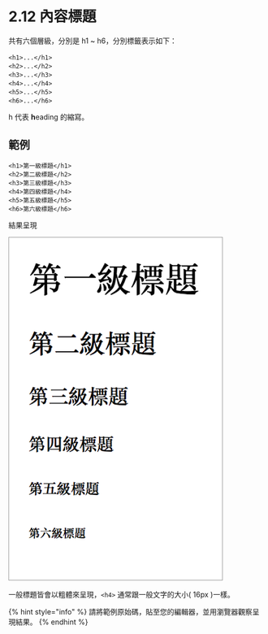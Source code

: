 # 2.12 內容標題

共有六個層級，分別是 h1 ~ h6，分別標籤表示如下：

`<h1>...</h1>`  
`<h2>...</h2>`  
`<h3>...</h3>`  
`<h4>...</h4>`  
`<h5>...</h5>`  
`<h6>...</h6>`

h 代表 **h**eading 的縮寫。

## 範例

```markup
<h1>第一級標題</h1>
<h2>第二級標題</h2>
<h3>第三級標題</h3>
<h4>第四級標題</h4>
<h5>第五級標題</h5>
<h6>第六級標題</h6>
```

結果呈現

![](../.gitbook/assets/biao-ti-.png)

一般標題皆會以粗體來呈現，`<h4>` 通常跟一般文字的大小\( 16px \)一樣。

{% hint style="info" %}
請將範例原始碼，貼至您的編輯器，並用瀏覽器觀察呈現結果。
{% endhint %}

